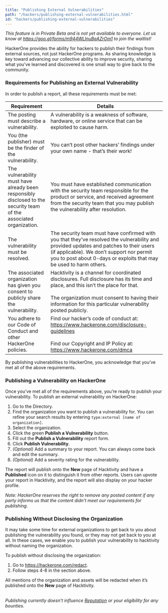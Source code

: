 ```yaml
---
title: "Publishing External Vulnerabilities"
path: "/hackers/publishing-external-vulnerabilities.html"
id: "hackers/publishing-external-vulnerabilities"
---
```


<i>This feature is in Private Beta and is not yet available to everyone. Let us know at https://goo.gl/forms/m944WLInuBeAZrOm1 to join the waitlist!</i>

HackerOne provides the ability for hackers to publish their findings from external sources, not just HackerOne programs. As sharing knowledge is key toward advancing our collective ability to improve security, sharing what you’ve learned and discovered is one small way to give back to the community.

### Requirements for Publishing an External Vulnerability
In order to publish a report, all these requirements must be met:

Requirement | Details
----------- | --------
The posting must describe a vulnerability. | A vulnerability is a weakness of software, hardware, or online service that can be exploited to cause harm.
You (the publisher) must be the finder of the vulnerability. | You can’t post other hackers’ findings under your own name - that’s their work!
The vulnerability must have already been responsibly disclosed to the security team of the associated organization. | You must have established communication with the security team responsible for the product or service, and received agreement from the security team that you may publish the vulnerability after resolution.
The vulnerability must be resolved. | The security team must have confirmed with you that they’ve resolved the vulnerability and provided updates and patches to their users (if applicable). We don’t support nor permit you to post about 0-days or exploits that may be used to harm others.
The associated organization has given you consent to publicly share the vulnerability. | Hacktivity is a channel for coordinated disclosures. Full disclosure has its time and place, and this isn’t the place for that. <br><br>The organization must consent to having their information for this particular vulnerability posted publicly.
You adhere to our Code of Conduct and other HackerOne policies. | Find our hacker’s code of conduct at: https://www.hackerone.com/disclosure-guidelines <br><br>Find our Copyright and IP Policy at: https://www.hackerone.com/dmca

By publishing vulnerabilities to HackerOne, you acknowledge that you’ve met all of the above requirements.  

### Publishing a Vulnerability on HackerOne
Once you’ve met all of the requirements above, you’re ready to publish your vulnerability. To publish an external vulnerability on HackerOne:
1. Go to the Directory.
2. Find the organization you want to publish a vulnerability for. You can refine your search results by entering `type:external [name of organization]`.
3. Select the organization.   
4. Click the green <b>Publish a Vulnerability</b> button.
5. Fill out the <b>Publish a Vulnerability</b> report form.
6. Click <b>Publish Vulnerability</b>.
7. <i>(Optional)</i> Add a summary to your report. You can always come back and edit the summary.
8. <i>(Optional)</i> Add a severity rating for the vulnerability.

The report will publish onto the <b>New</b> page of Hacktivity and have a <b>Published</b> icon on it to distinguish it from other reports. Users can upvote your report in Hacktivity, and the report will also display on your hacker profile.

<i>Note: HackerOne reserves the right to remove any posted content if any party informs us that the content didn’t meet our requirements for publishing.</i> 

### Publishing Without Disclosing the Organization
It may take some time for external organizations to get back to you about publishing the vulnerability you found, or they may not get back to you at all. In these cases, we enable you to publish your vulnerability to hacktivity without naming the organization. 

To publish without disclosing the organization: 
1. Go to https://hackerone.com/redact.
2. Follow steps 4-8 in the section above. 

All mentions of the organization and assets will be redacted when it’s published onto the <b>New</b> page of Hacktivity.

<br><i>Publishing currently doesn’t influence [Reputation](https://docs.hackerone.com/>hackers/reputation.html) or your eligibility for any bounties.</i>
